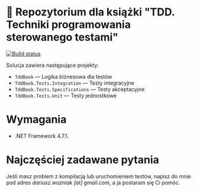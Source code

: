 # 📘 Repozytorium dla książki "TDD. Techniki programowania sterowanego testami"
[![Build status](https://ci.appveyor.com/api/projects/status/t61i7q1xjf9haqbp?svg=true)](https://ci.appveyor.com/project/dariusz-wozniak/tddbook-code)

Solucja zawiera następujące projekty:

- `TddBook` — Logika biznesowa dla testów
- `TddBook.Tests.Integration` — Testy integracyjne
- `TddBook.Tests.Specifications` — Testy akceptacyjne
- `TddBook.Tests.Unit` — Testy jednostkowe

# Wymagania

* .NET Framework 4.7.1.

# Najczęściej zadawane pytania

Jeśli masz problem z kompilacją lub uruchomieniem testów, napisz do mnie pod adres *dariusz.wozniak [at] gmail.com*, a ja postaram się Ci pomóc.
